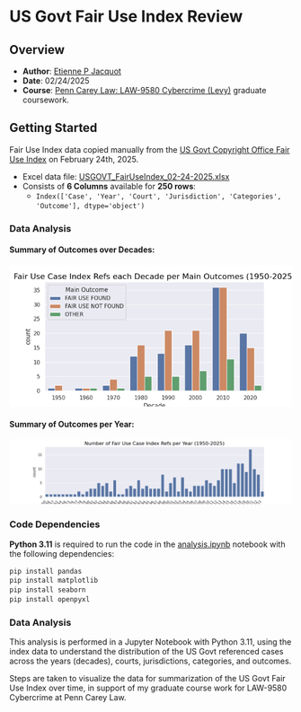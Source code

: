 # US Govt Fair Use Index Review

## Overview

- **Author**: [Etienne P Jacquot](mailto:etiennej@upenn.edu)
- **Date**: 02/24/2025
- **Course**: [Penn Carey Law: LAW-9580 Cybercrime (Levy)](https://goat.law.upenn.edu/cf/coursefinder/course-details/?course=cybercrime&sec=LAW%20958001&term=2025A&page=1) graduate coursework.

## Getting Started

Fair Use Index data copied manually from the [US Govt Copyright Office Fair Use Index](https://www.copyright.gov/fair-use/fair-index.html) on February 24th, 2025.
- Excel data file: [USGOVT_FairUseIndex_02-24-2025.xlsx](USGOVT_FairUseIndex_02-24-2025.xlsx)
- Consists of **6 Columns** available for **250 rows**: 
    - `Index(['Case', 'Year', 'Court', 'Jurisdiction', 'Categories', 'Outcome'], dtype='object')`

### Data Analysis

#### **Summary of Outcomes over Decades**:

![](static/images/fui_decade_outcomes_summary.png)

#### **Summary of Outcomes per Year**:

![](static/images/fui_year_counts_summary.png)

### Code Dependencies

**Python 3.11** is required to run the code in the [analysis.ipynb](analysis.ipynb) notebook with the following dependencies:

```bash
pip install pandas
pip install matplotlib
pip install seaborn
pip install openpyxl
```

### Data Analysis

This analysis is performed in a Jupyter Notebook with Python 3.11, using the index data to understand the distribution of the US Govt referenced cases across the years (decades), courts, jurisdictions, categories, and outcomes. 

Steps are taken to visualize the data for summarization of the US Govt Fair Use Index over time, in support of my graduate course work for LAW-9580 Cybercrime at Penn Carey Law.

